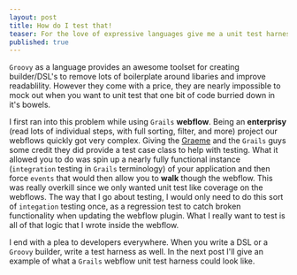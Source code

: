 ```yaml
---
layout: post
title: How do I test that!
teaser: For the love of expressive languages give me a unit test harness for your DSL
published: true
---
```

`Groovy` as a language provides an awesome toolset for creating builder/DSL's to remove lots of boilerplate around libaries and improve readablility. However they come with a price, they are nearly impossible to mock out when you want to unit test that one bit of code burried down in it's bowels.

I first ran into this problem while using `Grails` **webflow**. Being an __enterprisy__ (read lots of individual steps, with full sorting, filter, and more) project our webflows quickly got very complex. Giving the [Graeme][graeme] and the `Grails` guys some credit they did provide a test case class to help with testing. What it allowed you to do was spin up a nearly fully functional instance (`integration` testing in `Grails` terminology) of your application and then force `events` that would then allow you to **walk** though the webflow. This was really overkill since we only wanted unit test like coverage on the webflows. The way that I go about testing, I would only need to do this sort of `integation` testing once, as a regression test to catch broken functionality when updating the webflow plugin. What I really want to test is all of that logic that I wrote inside the webflow.

I end with a plea to developers everywhere. When you write a DSL or a `Groovy` builder, write a test harness as well. In the next post I'll give an example of what a `Grails` webflow unit test harness could look like.

[graeme]: 		http://www.springsource.com/people/grocher "Graeme Rocher Rocks"